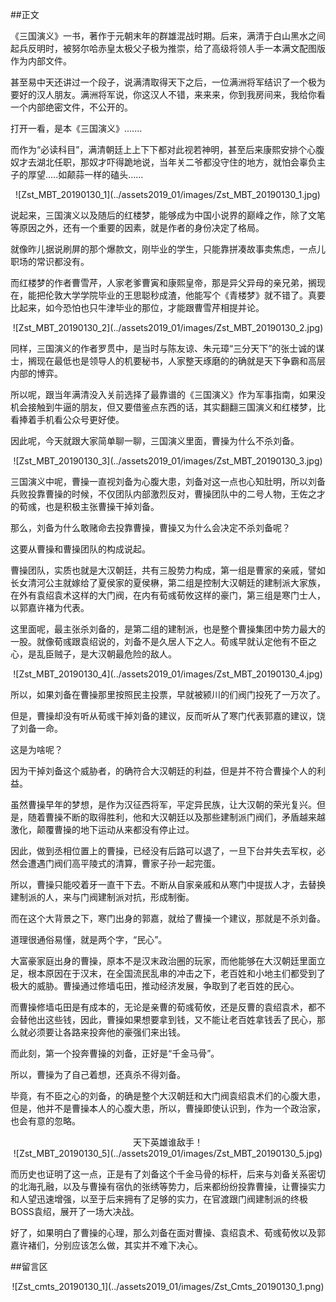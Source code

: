 ##正文

《三国演义》一书，著作于元朝末年的群雄混战时期。后来，满清于白山黑水之间起兵反明时，被努尔哈赤皇太极父子极为推崇，给了高级将领人手一本满文配图版作为内部文件。

甚至易中天还讲过一个段子，说满清取得天下之后，一位满洲将军结识了一个极为要好的汉人朋友。满洲将军说，你这汉人不错，来来来，你到我房间来，我给你看一个内部绝密文件，不公开的。

打开一看，是本《三国演义》.......

而作为“必读科目”，满清朝廷上上下下都对此视若神明，甚至后来康熙安排个心腹奴才去湖北任职，那奴才吓得跪地说，当年关二爷都没守住的地方，就怕会辜负主子的厚望.....如颠蒜一样的磕头......

 <div align="center">![Zst_MBT_20190130_1](../assets2019_01/images/Zst_MBT_20190130_1.jpg)</div>

说起来，三国演义以及随后的红楼梦，能够成为中国小说界的巅峰之作，除了文笔等原因之外，还有一个重要的因素，就是作者的身份决定了格局。

就像昨儿据说刷屏的那个爆款文，刚毕业的学生，只能靠拼凑故事卖焦虑，一点儿职场的常识都没有。

而红楼梦的作者曹雪芹，人家老爹曹寅和康熙皇帝，那是异父异母的亲兄弟，搁现在，能把伦敦大学学院毕业的王思聪秒成渣，他能写个《青楼梦》就不错了。真要比起来，如今恐怕也只牛津毕业的那位，才能跟曹雪芹相提并论。

 <div align="center">![Zst_MBT_20190130_2](../assets2019_01/images/Zst_MBT_20190130_2.jpg)</div>

同样，三国演义的作者罗贯中，是当时与陈友谅、朱元璋“三分天下”的张士诚的谋士，搁现在最低也是领导人的机要秘书，人家整天琢磨的的确就是天下争霸和高层内部的博弈。

所以呢，跟当年满清没入关前选择了最靠谱的《三国演义》作为军事指南，如果没机会接触到牛逼的朋友，但又要借鉴点东西的话，其实翻翻三国演义和红楼梦，比看捧着手机看公众号更好使。

因此呢，今天就跟大家简单聊一聊，三国演义里面，曹操为什么不杀刘备。

 <div align="center">![Zst_MBT_20190130_3](../assets2019_01/images/Zst_MBT_20190130_3.jpg)</div>

三国演义中呢，曹操一直视刘备为心腹大患，刘备对这一点也心知肚明，所以刘备兵败投靠曹操的时候，不仅团队内部激烈反对，曹操团队中的二号人物，王佐之才的荀彧，也是积极主张曹操干掉刘备。

那么，刘备为什么敢赌命去投靠曹操，曹操又为什么会决定不杀刘备呢？

这要从曹操和曹操团队的构成说起。

曹操团队，实质也就是大汉朝廷，共有三股势力构成，第一组是曹家的亲戚，譬如长女清河公主就嫁给了夏侯家的夏侯楙，第二组是控制大汉朝廷的建制派大家族，在外有袁绍袁术这样的大门阀，在内有荀彧荀攸这样的豪门，第三组是寒门士人，以郭嘉许褚为代表。

这里面呢，最主张杀刘备的，是第二组的建制派，也是整个曹操集团中势力最大的一股。就像荀彧跟袁绍说的，刘备不是久居人下之人。荀彧早就认定他有不臣之心，是乱臣贼子，是大汉朝最危险的敌人。

 <div align="center">![Zst_MBT_20190130_4](../assets2019_01/images/Zst_MBT_20190130_4.jpg)</div>

所以，如果刘备在曹操那里按照民主投票，早就被颍川的们阀门投死了一万次了。

但是，曹操却没有听从荀彧干掉刘备的建议，反而听从了寒门代表郭嘉的建议，饶了刘备一命。

这是为啥呢？

因为干掉刘备这个威胁者，的确符合大汉朝廷的利益，但是并不符合曹操个人的利益。

虽然曹操早年的梦想，是作为汉征西将军，平定异民族，让大汉朝的荣光复兴。但是，随着曹操不断的取得胜利，他和大汉朝廷以及那些建制派门阀们，矛盾越来越激化，颠覆曹操的地下运动从来都没有停止过。

因此，做到丞相位置上的曹操，已经没有后路可以退了，一旦下台并失去军权，必然会遭遇门阀们高平陵式的清算，曹家子孙一起完蛋。

所以，曹操只能咬着牙一直干下去。不断从自家亲戚和从寒门中提拔人才，去替换建制派的人，来与门阀建制派对抗，形成制衡。

而在这个大背景之下，寒门出身的郭嘉，就给了曹操一个建议，那就是不杀刘备。

道理很通俗易懂，就是两个字，“民心”。

大富豪家庭出身的曹操，原本不是汉末政治圈的玩家，而他能够在大汉朝廷里面立足，根本原因在于汉末，在全国流民乱串的冲击之下，老百姓和小地主们都受到了极大的威胁。曹操通过修墙屯田，推动经济发展，争取到了老百姓的民心。

而曹操修墙屯田是有成本的，无论是亲曹的荀彧荀攸，还是反曹的袁绍袁术，都不会替他出这些钱，因此，曹操如果想要拿到钱，又不能让老百姓拿钱丢了民心，那么就必须要让各路来投奔他的豪强们来出钱。

而此刻，第一个投奔曹操的刘备，正好是“千金马骨”。

所以，曹操为了自己着想，还真杀不得刘备。

毕竟，有不臣之心的刘备，的确是整个大汉朝廷和大门阀袁绍袁术们的心腹大患，但是，他并不是曹操本人的心腹大患，所以，曹操即使认识到，作为一个政治家，也会有意的忽略。

 <div align="center">天下英雄谁敌手！</div>

 <div align="center">![Zst_MBT_20190130_5](../assets2019_01/images/Zst_MBT_20190130_5.jpg)</div>

而历史也证明了这一点，正是有了刘备这个千金马骨的标杆，后来与刘备关系密切的北海孔融，以及与曹操有宿仇的张绣等势力，后来都纷纷投靠曹操，让曹操实力和人望迅速增强，以至于后来拥有了足够的实力，在官渡跟门阀建制派的终极BOSS袁绍，展开了一场大决战。

好了，如果明白了曹操的心理，那么刘备在面对曹操、袁绍袁术、荀彧荀攸以及郭嘉许褚们，分别应该怎么做，其实并不难下决心。

##留言区
 <div align="center">![Zst_cmts_20190130_1](../assets2019_01/images/Zst_Cmts_20190130_1.png)</div>